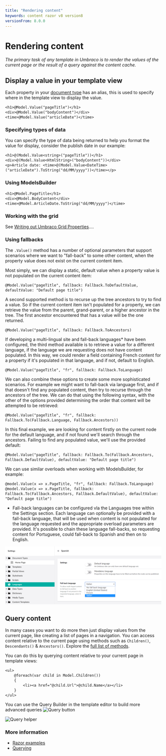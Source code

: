 ```yaml
---
title: "Rendering content"
keywords: content razor v8 version8
versionFrom: 8.0.0
---
```

# Rendering content

_The primary task of any template in Umbraco is to render the values of the current page or the result of a query against the content cache._

## Display a value in your template view

Each property in your [document type](../../Data/Defining-content/index.md#what-is-a-document-type) has an alias, this is used to specify where in the template view to display the value.

    <h1>@Model.Value("pageTitle")</h1>
    <div>@Model.Value("bodyContent")</div>
    <time>@Model.Value("articleDate")</time>

### Specifying types of data

You can specify the type of data being returned to help you format the value for display, consider the publish date in our example:

    <h1>@(Model.Value<string>("pageTitle"))</h1>
    <div>@(Model.Value<HtmlString>("bodyContent"))</div>
    <p>Article date: <time>@(Model.Value<DateTime>("articleDate").ToString("dd/MM/yyyy"))</time></p>

### Using ModelsBuilder

	<h1>@Model.PageTitle</h1>
	<div>@Model.BodyContent</div>
	<time>@Model.ArticleDate.ToString("dd/MM/yyyy")</time>

### Working with the grid

See [Writing out Umbraco Grid Properties](../../Backoffice/Property-Editors/Built-in-Property-Editors/Grid-Layout/Render-Grid-In-Template.md#render-grid-in-template)....

### Using fallbacks

The `.Value()` method has a number of optional parameters that support scenarios where we want to "fall-back" to some other content, when the property value does not exist on the current content item.

Most simply, we can display a static, default value when a property value is not populated on the current content item:

    @Model.Value("pageTitle", fallback: Fallback.ToDefaultValue, defaultValue: "Default page title")

A second supported method is to recurse up the tree ancestors to try to find a value.  So if the current content item isn't populated for a property, we can retrieve the value from the parent, grand-parent, or a higher ancestor in the tree.  The first ancestor encountered that has a value will be the one returned.

    @Model.Value("pageTitle", fallback: Fallback.ToAncestors)

If developing a multi-lingual site and fall-back languages* have been configured, the third method available is to retrieve a value for a different language, if the language we are requesting does not have content populated.  In this way, we could render a field containing French content for a property if it's populated in that language, and if not, default to English.

    @Model.Value("pageTitle", "fr", fallback: Fallback.ToLanguage)

We can also combine these options to create some more sophisticated scenarios.  For example we might want to fall-back via language first, and if that doesn't find any populated content, then try to recurse through the ancestors of the tree.  We can do that using the following syntax, with the other of the options provided determining the order that content will be attempted to be retrieved:

    @Model.Value("pageTitle", "fr", fallback: Fallback.To(Fallback.Language, Fallback.Ancestors))

In this final example, we are looking for content firstly on the current node for the default language, and if not found we'll search through the ancestors.  Failing to find any populated value, we'll use the provided default:

    @Model.Value("pageTitle", fallback: Fallback.To(Fallback.Ancestors, Fallback.DefaultValue), defaultValue: "Default page title")

We can use similar overloads when working with ModelsBuilder, for example:

    @model.Value(x => x.PageTitle, "fr", fallback: Fallback.ToLanguage)
	@model.Value(x => x.PageTitle, fallback: Fallback.To(Fallback.Ancestors, Fallback.DefaultValue), defaultValue: "Default page title")

* Fall-back languages can be configured vla the Languages tree within the Settings section.  Each language can optionally be provided with a fall-back language, that will be used when content is not populated for the language requested and the appropriate overload parameters are provided.  It's possible to chain these language fall-backs, so requesting content for Portuguese, could fall-back to Spanish and then on to English.

![Configuring fall-back languages](images/language-fallback.png)

## Query content
In many cases you want to do more then just display values from the current page, like creating a list of pages in a navigation. You can access content relative to the current page using methods such as `Children()`, `Descendants()` & `Ancestors()`. Explore the [full list of methods](../../../Reference/Templating/Mvc/querying.md#traversing).

You can do this by querying content relative to your current page in template views:

    <ul>
        @foreach(var child in Model.Children())
        {
            <li><a href="@child.Url">@child.Name</a></li>
        }
    </ul>

You can use the Query Builder in the template editor to build more advanced queries
![Query button](images/button-v8.png)

![Query helper](images/query-v8.png)

### More information
- [Razor examples](../../../Reference/Templating/Mvc/examples.md)
- [Querying](../../..//Reference/Templating/Mvc/querying.md)

<!--
### Umbraco TV
- [Episode: Setting up our first template](http://umbraco.tv/videos/umbraco-v7/implementor/fundamentals/templating/alt-template/)
- [Episode: Insert Umbraco page field dialog](http://umbraco.tv/videos/umbraco-v7/implementor/fundamentals/templating/insert-umbraco-page-field-dialog/)
-->
